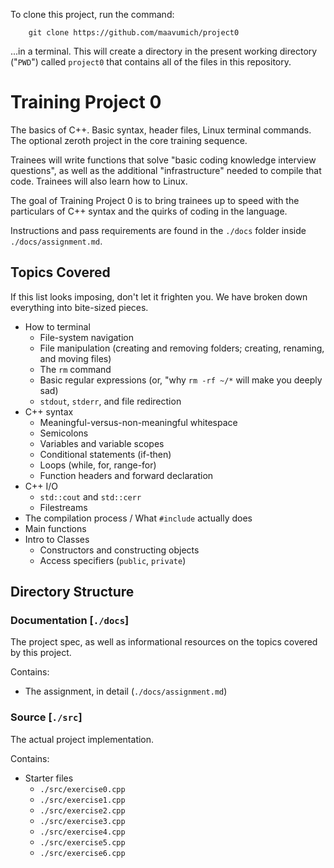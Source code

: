 To clone this project, run the command:

		git clone https://github.com/maavumich/project0

...in a terminal. This will create a directory in the present working
directory ("`PWD`") called `project0` that contains all of the files in
this repository.

# Training Project 0

The basics of C++. Basic syntax, header files, Linux terminal
commands. The optional zeroth project in the core training sequence.

Trainees will write functions that solve "basic coding knowledge interview
questions", as well as the additional "infrastructure" needed to compile
that code. Trainees will also learn how to Linux.

The goal of Training Project 0 is to bring trainees up to speed with the
particulars of C++ syntax and the quirks of coding in the language.

Instructions and pass requirements are found in the `./docs` folder inside
`./docs/assignment.md`.

## Topics Covered

If this list looks imposing, don't let it frighten you. We have broken down everything into bite-sized pieces.

* How to terminal
	* File-system navigation
	* File manipulation (creating and removing folders; creating, renaming,
	  and moving files)
	* The `rm` command
	* Basic regular expressions (or, "why `rm -rf ~/*` will make you deeply sad)
	* `stdout`, `stderr`, and file redirection
* C++ syntax
	* Meaningful-versus-non-meaningful whitespace
	* Semicolons
	* Variables and variable scopes
	* Conditional statements (if-then)
	* Loops (while, for, range-for)
	* Function headers and forward declaration
* C++ I/O
	* `std::cout` and `std::cerr`
	* Filestreams
* The compilation process / What `#include` actually does
* Main functions
* Intro to Classes
	* Constructors and constructing objects
	* Access specifiers (`public`, `private`)

## Directory Structure

### Documentation 			[`./docs`]

The project spec, as well as informational resources on the topics covered
by this project.

Contains:
* The assignment, in detail (`./docs/assignment.md`)

### Source					[`./src`]

The actual project implementation.

Contains:
* Starter files
	* `./src/exercise0.cpp`
	* `./src/exercise1.cpp`
	* `./src/exercise2.cpp`
	* `./src/exercise3.cpp`
	* `./src/exercise4.cpp`
	* `./src/exercise5.cpp`
	* `./src/exercise6.cpp`

